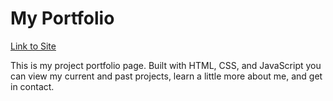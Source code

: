 # My Portfolio

[Link to Site](https://seliades.github.io/Stu_Portfolio/)

This is my project portfolio page. Built with HTML, CSS, and JavaScript you can view my current and past projects, learn a little more about me, and get in contact.
